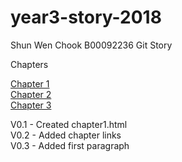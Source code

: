 # year3-story-2018
Shun Wen Chook
B00092236
Git Story

Chapters

[Chapter 1](chapter1.html) <br>
[Chapter 2](chapter2.html) <br>
[Chapter 3](chapter3.html) <br>

V0.1 - Created chapter1.html <br>
V0.2 - Added chapter links <br>
V0.3 - Added first paragraph

